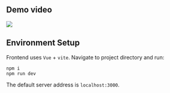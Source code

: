 ## Demo video
![](https://github.com/yingchengchen/Data-Analyst-Salary/demo.gif)

## Environment Setup
Frontend uses `Vue` + `vite`.
Navigate to project directory and run:
```shell
npm i 
npm run dev
```
The default server address is `localhost:3000`. 
